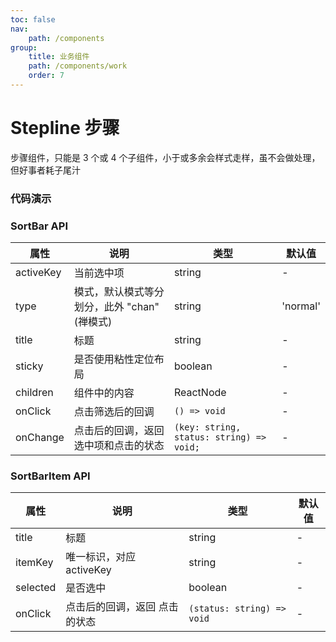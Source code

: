 ```yaml
---
toc: false
nav:
    path: /components
group:
    title: 业务组件
    path: /components/work
    order: 7
---
```


# Stepline 步骤

步骤组件，只能是 3 个或 4 个子组件，小于或多余会样式走样，虽不会做处理，但好事者耗子尾汁

### 代码演示

<code src="./demo/index.tsx"></code>

### SortBar API

| 属性      | 说明                                        | 类型                                     | 默认值   |
| --------- | ------------------------------------------- | ---------------------------------------- | -------- |
| activeKey | 当前选中项                                  | string                                   | -        |
| type      | 模式，默认模式等分划分，此外 "chan"(禅模式) | string                                   | 'normal' |
| title     | 标题                                        | string                                   | -        |
| sticky    | 是否使用粘性定位布局                        | boolean                                  | -        |
| children  | 组件中的内容                                | ReactNode                                | -        |
| onClick   | 点击筛选后的回调                            | `() => void`                             | -        |
| onChange  | 点击后的回调，返回 选中项和点击的状态       | `(key: string, status: string) => void;` | -        |

### SortBarItem API

| 属性     | 说明                          | 类型                       | 默认值 |
| -------- | ----------------------------- | -------------------------- | ------ |
| title    | 标题                          | string                     | -      |
| itemKey  | 唯一标识，对应 activeKey      | string                     | -      |
| selected | 是否选中                      | boolean                    | -      |
| onClick  | 点击后的回调，返回 点击的状态 | `(status: string) => void` | -      |
